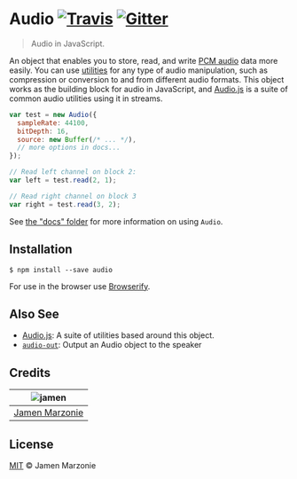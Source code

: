 # Audio [![Travis][travis-icon]][travis] [![Gitter][gitter-icon]][gitter]
> Audio in JavaScript.

An object that enables you to store, read, and write [PCM audio][pcm] data more easily.  You can use [utilities][npm-audiojs] for any type of audio manipulation, such as compression or conversion to and from different audio formats.  This object works as the building block for audio in JavaScript, and [Audio.js][audiojs] is a suite of common audio utilities using it in streams.

```javascript
var test = new Audio({
  sampleRate: 44100,
  bitDepth: 16,
  source: new Buffer(/* ... */),
  // more options in docs...
});

// Read left channel on block 2:
var left = test.read(2, 1);

// Read right channel on block 3
var right = test.read(3, 2);
```

See [the "docs" folder](/docs) for more information on using `Audio`.

## Installation
```shell
$ npm install --save audio
```
For use in the browser use [Browserify][browserify].

## Also See
- [Audio.js][audiojs]: A suite of utilities based around this object.
- [`audio-out`][audio-out]: Output an Audio object to the speaker

## Credits
| ![jamen][avatar] |
|:---:|
| [Jamen Marzonie][github] |

## License
[MIT](LICENSE) &copy; Jamen Marzonie

[avatar]: https://avatars.githubusercontent.com/u/6251703?v=3&s=125
[github]: https://github.com/jamen
[travis]: https://travis-ci.org/audiojs/audio
[travis-icon]: https://img.shields.io/travis/audiojs/audio.svg
[gitter]: https://gitter.im/audiojs/audio
[gitter-icon]: https://img.shields.io/gitter/room/audiojs/audio.svg
[browserify]: http://npmjs.com/browserify
[npm-audiojs]: https://www.npmjs.com/browse/keyword/audiojs
[audiojs]: https://github.com/audiojs
[audio-out]: https://github.com/audiojs/out
[pcm]: https://en.wikipedia.org/wiki/Pulse-code_modulation
[node-speaker]: https://github.com/tootallnate/node-speaker
